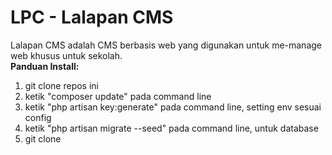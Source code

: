 # LPC - Lalapan CMS #
Lalapan CMS adalah CMS berbasis web yang digunakan untuk me-manage web khusus untuk sekolah. <br/>
<b> Panduan Install:</b>
<ol>
    <li>git clone repos ini</li>
    <li>ketik "composer update" pada command line </li>
    <li>ketik "php artisan key:generate" pada command line, setting env sesuai config</li>
    <li>ketik "php artisan migrate --seed" pada command line, untuk database </li>
    <li>git clone </li>
</ol>
